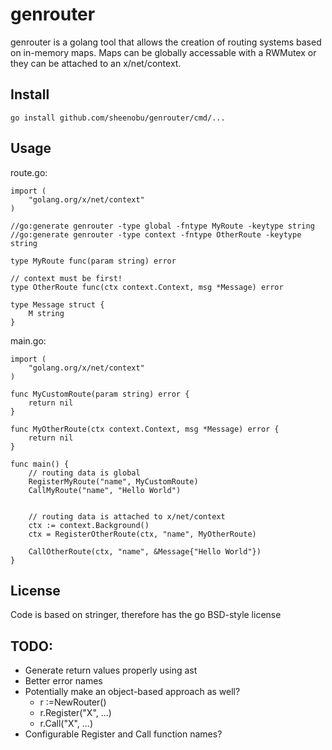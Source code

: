 # genrouter

genrouter is a golang tool that allows the creation of routing systems based on in-memory maps. Maps
can be globally accessable with a RWMutex or they can be attached to an x/net/context.

## Install

	go install github.com/sheenobu/genrouter/cmd/...

## Usage

route.go:

	import (
		"golang.org/x/net/context"
	)

	//go:generate genrouter -type global -fntype MyRoute -keytype string
	//go:generate genrouter -type context -fntype OtherRoute -keytype string
	
	type MyRoute func(param string) error

	// context must be first!
	type OtherRoute func(ctx context.Context, msg *Message) error

	type Message struct {
		M string
	}

main.go:

	import (
		"golang.org/x/net/context"
	)

	func MyCustomRoute(param string) error {
		return nil
	}

	func MyOtherRoute(ctx context.Context, msg *Message) error {
		return nil
	}

	func main() {
		// routing data is global
		RegisterMyRoute("name", MyCustomRoute)
		CallMyRoute("name", "Hello World")


		// routing data is attached to x/net/context
		ctx := context.Background()
		ctx = RegisterOtherRoute(ctx, "name", MyOtherRoute)

		CallOtherRoute(ctx, "name", &Message{"Hello World"})
	}


## License

Code is based on stringer, therefore has the go BSD-style license

## TODO:

 * Generate return values properly using ast
 * Better error names
 * Potentially make an object-based approach as well?
    * r :=NewRouter()
	* r.Register("X", ...)
	* r.Call("X", ...)
 * Configurable Register and Call function names?



